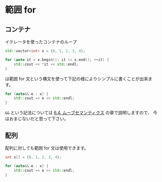# 範囲 for

## コンテナ

イテレータを使ったコンテナのループ

```cpp
std::vector<int> x = {0, 1, 2, 3, 4};

for (auto it = x.begin(); it != x.end(); ++it) {
    std::cout << *it << std::endl;
}
```

は範囲 for 文という構文を使って下記の様によりシンプルに書くことが出来ます。

```cpp
for (auto&& e : x) {
    std::cout << e << std::endl;
}
```

`&&` という記法については [6.4. ムーブセマンティクス](ch06-04-move-semantics.md#_4) の章で説明しますので、
今はおまじないだと思って下さい。

## 配列

配列に対しても範囲 for 文は使用できます。

```cpp
int x[] = {0, 1, 2, 3, 4};

for (auto&& e : x) {
    std::cout << e << std::endl;
}
```
